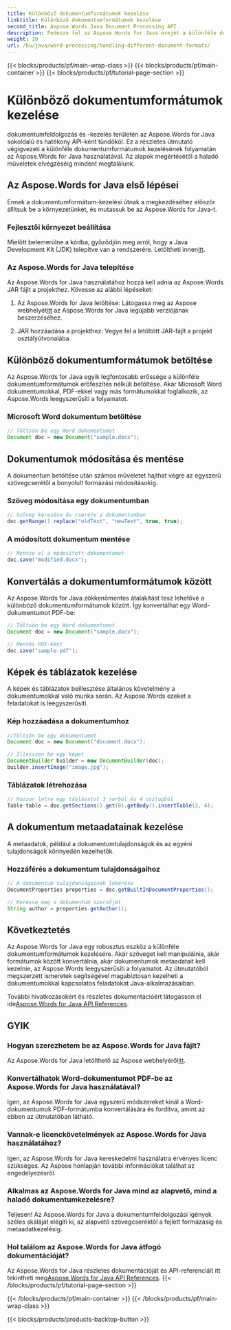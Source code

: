 ```yaml
---
title: Különböző dokumentumformátumok kezelése
linktitle: Különböző dokumentumformátumok kezelése
second_title: Aspose.Words Java Document Processing API
description: Fedezze fel az Aspose.Words for Java erejét a különféle dokumentumformátumok kezelésében. Tanuljon meg szövegszerkesztést, konverziót és egyebeket gyakorlati példákon keresztül.
weight: 10
url: /hu/java/word-processing/handling-different-document-formats/
---
```


{{< blocks/products/pf/main-wrap-class >}}
{{< blocks/products/pf/main-container >}}
{{< blocks/products/pf/tutorial-page-section >}}

# Különböző dokumentumformátumok kezelése


dokumentumfeldolgozás és -kezelés területén az Aspose.Words for Java sokoldalú és hatékony API-ként tündököl. Ez a részletes útmutató végigvezeti a különféle dokumentumformátumok kezelésének folyamatán az Aspose.Words for Java használatával. Az alapok megértésétől a haladó műveletek elvégzéséig mindent megtalálunk.

## Az Aspose.Words for Java első lépései

Ennek a dokumentumformátum-kezelési útnak a megkezdéséhez először állítsuk be a környezetünket, és mutassuk be az Aspose.Words for Java-t.

### Fejlesztői környezet beállítása

 Mielőtt belemerülne a kódba, győződjön meg arról, hogy a Java Development Kit (JDK) telepítve van a rendszerére. Letöltheti innen[itt](https://www.oracle.com/java/technologies/javase-downloads.html).

### Az Aspose.Words for Java telepítése

Az Aspose.Words for Java használatához hozzá kell adnia az Aspose.Words JAR fájlt a projekthez. Kövesse az alábbi lépéseket:

1.  Az Aspose.Words for Java letöltése: Látogassa meg az Aspose webhelyét[itt](https://releases.aspose.com/words/java/) az Aspose.Words for Java legújabb verziójának beszerzéséhez.

2. JAR hozzáadása a projekthez: Vegye fel a letöltött JAR-fájlt a projekt osztályútvonalába.

## Különböző dokumentumformátumok betöltése

Az Aspose.Words for Java egyik legfontosabb erőssége a különféle dokumentumformátumok erőfeszítés nélküli betöltése. Akár Microsoft Word dokumentumokkal, PDF-ekkel vagy más formátumokkal foglalkozik, az Aspose.Words leegyszerűsíti a folyamatot.

### Microsoft Word dokumentum betöltése

```java
// Töltsön be egy Word dokumentumot
Document doc = new Document("sample.docx");
```

## Dokumentumok módosítása és mentése

A dokumentum betöltése után számos műveletet hajthat végre az egyszerű szövegcserétől a bonyolult formázási módosításokig.

### Szöveg módosítása egy dokumentumban

```java
// Szöveg keresése és cseréje a dokumentumban
doc.getRange().replace("oldText", "newText", true, true);
```

### A módosított dokumentum mentése

```java
// Mentse el a módosított dokumentumot
doc.save("modified.docx");
```

## Konvertálás a dokumentumformátumok között

Az Aspose.Words for Java zökkenőmentes átalakítást tesz lehetővé a különböző dokumentumformátumok között. Így konvertálhat egy Word-dokumentumot PDF-be:

```java
// Töltsön be egy Word dokumentumot
Document doc = new Document("sample.docx");

// Mentés PDF-ként
doc.save("sample.pdf");
```

## Képek és táblázatok kezelése

A képek és táblázatok beillesztése általános követelmény a dokumentumokkal való munka során. Az Aspose.Words ezeket a feladatokat is leegyszerűsíti.

### Kép hozzáadása a dokumentumhoz

```java
//Töltsön be egy dokumentumot
Document doc = new Document("document.docx");

// Illesszen be egy képet
DocumentBuilder builder = new DocumentBuilder(doc);
builder.insertImage("image.jpg");
```

### Táblázatok létrehozása

```java
// Hozzon létre egy táblázatot 3 sorból és 4 oszlopból
Table table = doc.getSections().get(0).getBody().insertTable(3, 4);
```

## A dokumentum metaadatainak kezelése

A metaadatok, például a dokumentumtulajdonságok és az egyéni tulajdonságok könnyedén kezelhetők.

### Hozzáférés a dokumentum tulajdonságaihoz

```java
// A dokumentum tulajdonságainak lekérése
DocumentProperties properties = doc.getBuiltInDocumentProperties();

// Keresse meg a dokumentum szerzőjét
String author = properties.getAuthor();
```

## Következtetés

Az Aspose.Words for Java egy robusztus eszköz a különféle dokumentumformátumok kezelésére. Akár szöveget kell manipulálnia, akár formátumok között konvertálnia, akár dokumentumok metaadatait kell kezelnie, az Aspose.Words leegyszerűsíti a folyamatot. Az útmutatóból megszerzett ismeretek segítségével magabiztosan kezelheti a dokumentumokkal kapcsolatos feladatokat Java-alkalmazásaiban.

 További hivatkozásokért és részletes dokumentációért látogasson el ide[Aspose.Words for Java API References](https://reference.aspose.com/words/java/).

## GYIK

### Hogyan szerezhetem be az Aspose.Words for Java fájlt?

 Az Aspose.Words for Java letölthető az Aspose webhelyéről[itt](https://releases.aspose.com/words/java/).

### Konvertálhatok Word-dokumentumot PDF-be az Aspose.Words for Java használatával?

Igen, az Aspose.Words for Java egyszerű módszereket kínál a Word-dokumentumok PDF-formátumba konvertálására és fordítva, amint az ebben az útmutatóban látható.

### Vannak-e licenckövetelmények az Aspose.Words for Java használatához?

Igen, az Aspose.Words for Java kereskedelmi használatra érvényes licenc szükséges. Az Aspose honlapján további információkat találhat az engedélyezésről.

### Alkalmas az Aspose.Words for Java mind az alapvető, mind a haladó dokumentumkezelésre?

Teljesen! Az Aspose.Words for Java a dokumentumfeldolgozási igények széles skáláját elégíti ki, az alapvető szövegcseréktől a fejlett formázásig és metaadatkezelésig.

### Hol találom az Aspose.Words for Java átfogó dokumentációját?

 Az Aspose.Words for Java részletes dokumentációját és API-referenciáit itt tekintheti meg[Aspose.Words for Java API References](https://reference.aspose.com/words/java/).
{{< /blocks/products/pf/tutorial-page-section >}}

{{< /blocks/products/pf/main-container >}}
{{< /blocks/products/pf/main-wrap-class >}}

{{< blocks/products/products-backtop-button >}}

